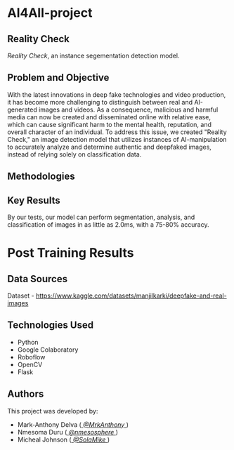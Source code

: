 # AI4All-project
## Reality Check
 _Reality Check_, an instance segementation detection model.

## Problem and Objective
With the latest innovations in deep fake technologies and video production, it has become more challenging to distinguish between real and AI-generated images and videos. As a consequence, malicious and harmful media can now be created and disseminated online with relative ease, which can cause significant harm to the mental health, reputation, and overall character of an individual. To address this issue, we created "Reality Check," an image detection model that utilizes instances of AI-manipulation to accurately analyze and determine authentic and deepfaked images, instead of relying solely on classification data.

## Methodologies


## Key Results
By our tests, our model can perform segmentation, analysis, and classification of images in as little as 2.0ms, with a 75-80% accuracy.

# Post Training Results

## Data Sources
Dataset - https://www.kaggle.com/datasets/manjilkarki/deepfake-and-real-images

## Technologies Used
- Python
- Google Colaboratory
- Roboflow
- OpenCV
- Flask

## Authors
This project was developed by: 
- Mark-Anthony Delva ([ _@MrkAnthony_ ](https://github.com/MrkAnthony))
- Nmesoma Duru ([ _@nmesosphere_ ](https://github.com/nmesosphere))
- Micheal Johnson ([ _@SolaMike_ ](https://github.com/SolaMike))

